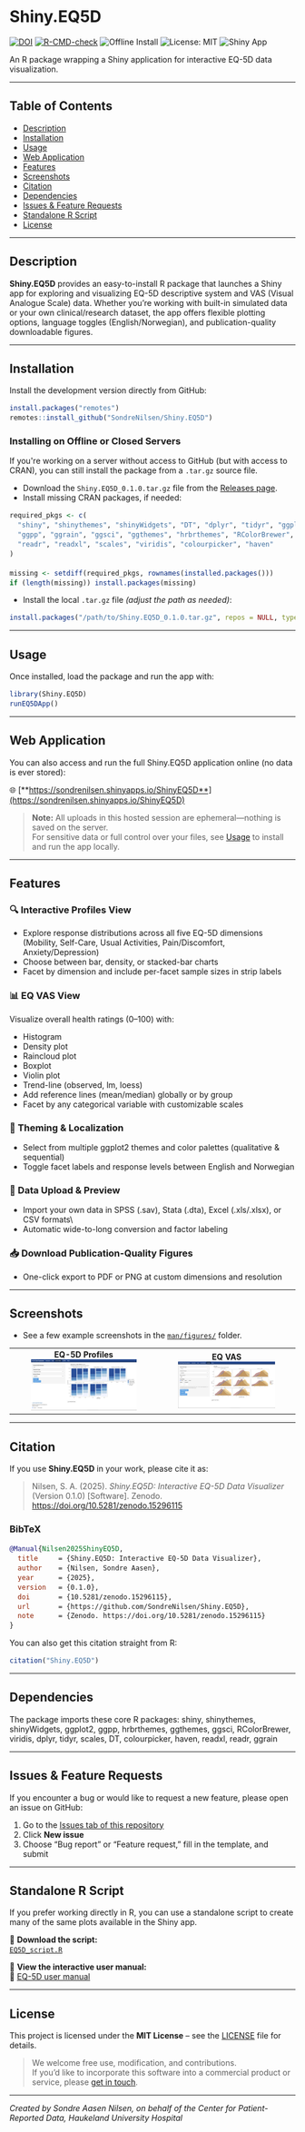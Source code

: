 # Shiny.EQ5D

[![DOI](https://zenodo.org/badge/DOI/10.5281/zenodo.15296115.svg)](https://doi.org/10.5281/zenodo.15296115)
[![R-CMD-check](https://github.com/SondreNilsen/Shiny.EQ5D/actions/workflows/R-CMD-check.yaml/badge.svg)](https://github.com/SondreNilsen/Shiny.EQ5D/actions/workflows/R-CMD-check.yaml)
![Offline Install](https://img.shields.io/badge/offline--install-ready-brightgreen)
![License: MIT](https://img.shields.io/badge/License-MIT-lightgrey)
![Shiny App](https://img.shields.io/badge/Shiny_App-EQ--5D-blue)

An R package wrapping a Shiny application for interactive EQ-5D data visualization.

------------------------------------------------------------------------

## Table of Contents

-   [Description](#description)
-   [Installation](#installation)
-   [Usage](#usage)
-   [Web Application](#web--application)
-   [Features](#features)
-   [Screenshots](#screenshots)
-   [Citation](#citation)
-   [Dependencies](#dependencies)
-   [Issues & Feature Requests](#issues--feature-requests)
-   [Standalone R Script](#standalone-r-script)
-   [License](#license)

------------------------------------------------------------------------

## Description

**Shiny.EQ5D** provides an easy-to-install R package that launches a Shiny app for exploring and visualizing EQ-5D descriptive system and VAS (Visual Analogue Scale) data. Whether you’re working with built-in simulated data or your own clinical/research dataset, the app offers flexible plotting options, language toggles (English/Norwegian), and publication-quality downloadable figures.

------------------------------------------------------------------------

## Installation

Install the development version directly from GitHub:

``` r
install.packages("remotes")
remotes::install_github("SondreNilsen/Shiny.EQ5D")
```

### Installing on Offline or Closed Servers

If you're working on a server without access to GitHub (but with access to CRAN), you can still install the package from a `.tar.gz` source file.

-   Download the `Shiny.EQ5D_0.1.0.tar.gz` file from the [Releases page](https://github.com/SondreNilsen/Shiny.EQ5D/releases).
-   Install missing CRAN packages, if needed:

``` r
required_pkgs <- c(
  "shiny", "shinythemes", "shinyWidgets", "DT", "dplyr", "tidyr", "ggplot2",
  "ggpp", "ggrain", "ggsci", "ggthemes", "hrbrthemes", "RColorBrewer",
  "readr", "readxl", "scales", "viridis", "colourpicker", "haven"
)

missing <- setdiff(required_pkgs, rownames(installed.packages()))
if (length(missing)) install.packages(missing)
```

-   Install the local `.tar.gz` file *(adjust the path as needed)*:

``` r
install.packages("/path/to/Shiny.EQ5D_0.1.0.tar.gz", repos = NULL, type = "source")
```

------------------------------------------------------------------------

## Usage

Once installed, load the package and run the app with:

``` r
library(Shiny.EQ5D)
runEQ5DApp()
```

------------------------------------------------------------------------

## Web Application

You can also access and run the full Shiny.EQ5D application online (no data is ever stored):

🌐 [**https://sondrenilsen.shinyapps.io/ShinyEQ5D**](https://sondrenilsen.shinyapps.io/ShinyEQ5D)

> **Note:** All uploads in this hosted session are ephemeral—nothing is saved on the server.\
> For sensitive data or full control over your files, see [Usage](#usage) to install and run the app locally.

------------------------------------------------------------------------

## Features

### 🔍 Interactive Profiles View

-   Explore response distributions across all five EQ-5D dimensions
    (Mobility, Self-Care, Usual Activities, Pain/Discomfort, Anxiety/Depression)
-   Choose between bar, density, or stacked-bar charts
-   Facet by dimension and include per-facet sample sizes in strip labels

### 📊 EQ VAS View

Visualize overall health ratings (0–100) with:
- Histogram
- Density plot
- Raincloud plot
- Boxplot
- Violin plot
- Trend-line (observed, lm, loess)
- Add reference lines (mean/median) globally or by group
- Facet by any categorical variable with customizable scales

### 🎨 Theming & Localization

-   Select from multiple ggplot2 themes and color palettes (qualitative & sequential)
-   Toggle facet labels and response levels between English and Norwegian

### 📂 Data Upload & Preview

-   Import your own data in SPSS (.sav), Stata (.dta), Excel (.xls/.xlsx), or CSV formats\
-   Automatic wide-to-long conversion and factor labeling

### 📥 Download Publication-Quality Figures

-   One-click export to PDF or PNG at custom dimensions and resolution

------------------------------------------------------------------------

## Screenshots

- See a few example screenshots in the [`man/figures/`](man/figures/) folder.


<table>
<tr>
  <td align="center">
    <strong>EQ-5D Profiles</strong><br/>
    <img src="man/figures/Screenshot_dimensions_stacked.png"
         alt="EQ-5D Profiles"
         width="75%" />
  </td>
  <td align="center">
    <strong>EQ VAS</strong><br/>
    <img src="man/figures/Screenshot_eqvas_density.png"
         alt="EQ VAS"
         width="75%" />
  </td>
</tr>
</table>

------------------------------------------------------------------------

## Citation

If you use **Shiny.EQ5D** in your work, please cite it as:

> Nilsen, S. A. (2025). *Shiny.EQ5D: Interactive EQ-5D Data Visualizer* (Version 0.1.0) [Software]. Zenodo. <https://doi.org/10.5281/zenodo.15296115>

### BibTeX

``` bibtex
@Manual{Nilsen2025ShinyEQ5D,
  title     = {Shiny.EQ5D: Interactive EQ-5D Data Visualizer},
  author    = {Nilsen, Sondre Aasen},
  year      = {2025},
  version   = {0.1.0},
  doi       = {10.5281/zenodo.15296115},
  url       = {https://github.com/SondreNilsen/Shiny.EQ5D},
  note      = {Zenodo. https://doi.org/10.5281/zenodo.15296115}
}
```

You can also get this citation straight from R:

```r
citation("Shiny.EQ5D")
```

------------------------------------------------------------------------

## Dependencies

The package imports these core R packages: shiny, shinythemes, shinyWidgets, ggplot2, ggpp, hrbrthemes, ggthemes, ggsci, RColorBrewer, viridis, dplyr, tidyr, scales, DT, colourpicker, haven, readxl, readr, ggrain

------------------------------------------------------------------------

## Issues & Feature Requests

If you encounter a bug or would like to request a new feature, please open an issue on GitHub:

1.  Go to the [Issues tab of this repository](https://github.com/SondreNilsen/Shiny.EQ5D/issues)
2.  Click **New issue**
3.  Choose “Bug report” or “Feature request,” fill in the template, and submit

------------------------------------------------------------------------


## Standalone R Script

If you prefer working directly in R, you can use a standalone script to create many of the same plots available in the Shiny app.

📄 **Download the script:**  
[`EQ5D_script.R`](https://github.com/SondreNilsen/Shiny.EQ5D/blob/main/extras/EQ5D_script.R)

📖 **View the interactive user manual:**  
📄 [EQ-5D user manual](https://sondrenilsen.github.io/Shiny.EQ5D/blob/main/docs/EQ5D_user_manual.html)


------------------------------------------------------------------------


## License

This project is licensed under the **MIT License** – see the [LICENSE](LICENSE) file for details.

 > We welcome free use, modification, and contributions.  
 > If you’d like to incorporate this software into a commercial product or service, please [get in touch](mailto:sondre.aa.nilsen@gmail.com).

------------------------------------------------------------------------

*Created by Sondre Aasen Nilsen, on behalf of the Center for Patient-Reported Data, Haukeland University Hospital*
